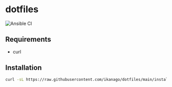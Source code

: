 # dotfiles

![Ansible CI](https://github.com/ikanago/dotfiles/workflows/Ansible%20CI/badge.svg?branch=main)

## Requirements
- curl

## Installation
```bash
curl -sL https://raw.githubusercontent.com/ikanago/dotfiles/main/install.sh | bash
```
